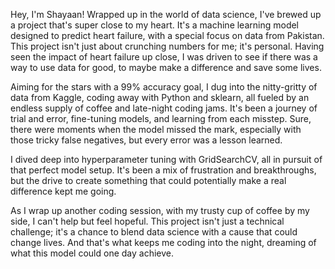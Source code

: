 Hey, I'm Shayaan! Wrapped up in the world of data science, I've brewed up a project that's super close to my heart. It's a machine learning model designed to predict heart failure, with a special focus on data from Pakistan. This project isn't just about crunching numbers for me; it's personal. Having seen the impact of heart failure up close, I was driven to see if there was a way to use data for good, to maybe make a difference and save some lives.

Aiming for the stars with a 99% accuracy goal, I dug into the nitty-gritty of data from Kaggle, coding away with Python and sklearn, all fueled by an endless supply of coffee and late-night coding jams. It's been a journey of trial and error, fine-tuning models, and learning from each misstep. Sure, there were moments when the model missed the mark, especially with those tricky false negatives, but every error was a lesson learned.

I dived deep into hyperparameter tuning with GridSearchCV, all in pursuit of that perfect model setup. It's been a mix of frustration and breakthroughs, but the drive to create something that could potentially make a real difference kept me going.

As I wrap up another coding session, with my trusty cup of coffee by my side, I can't help but feel hopeful. This project isn't just a technical challenge; it's a chance to blend data science with a cause that could change lives. And that's what keeps me coding into the night, dreaming of what this model could one day achieve.
